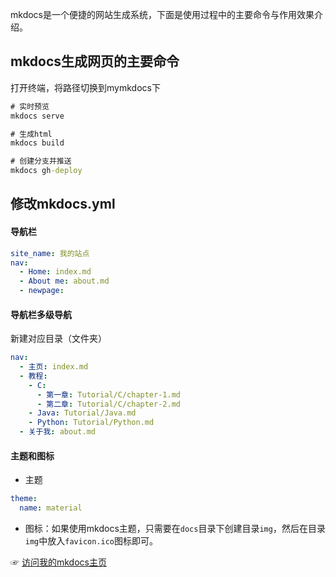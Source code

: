 mkdocs是一个便捷的网站生成系统，下面是使用过程中的主要命令与作用效果介绍。
## mkdocs生成网页的主要命令
打开终端，将路径切换到mymkdocs下
```cmd
# 实时预览
mkdocs serve

# 生成html
mkdocs build

# 创建分支并推送
mkdocs gh-deploy

```


## 修改mkdocs.yml
#### 导航栏
```yml
site_name: 我的站点
nav: 
  - Home: index.md
  - About me: about.md
  - newpage: 

```
#### 导航栏多级导航
新建对应目录（文件夹）
```yaml
nav: 
  - 主页: index.md
  - 教程:
    - C: 
      - 第一章: Tutorial/C/chapter-1.md
      - 第二章: Tutorial/C/chapter-2.md
    - Java: Tutorial/Java.md
    - Python: Tutorial/Python.md
  - 关于我: about.md

```

#### 主题和图标
* 主题
```yml
theme:
  name: material
```
* 图标：如果使用mkdocs主题，只需要在`docs`目录下创建目录`img`，然后在目录`img`中放入`favicon.ico`图标即可。

☞ [访问我的mkdocs主页](https://zhenrys.github.io/mymkdocs/)



